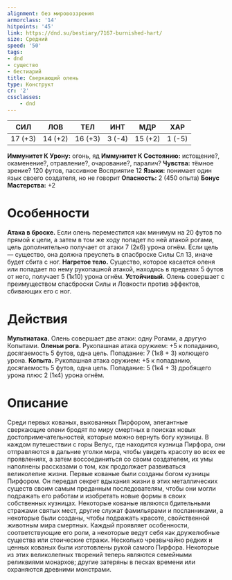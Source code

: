 ```yaml
---
alignment: без мировоззрения
armorclass: '14'
hitpoints: '45'
link: https://dnd.su/bestiary/7167-burnished-hart/
size: Средний
speed: '50'
tags:
- dnd
- существо
- бестиарий
title: Сверкающий олень
type: Конструкт
cr: '2'
cssclasses:
    - dnd
---
```



| СИЛ | ЛОВ | ТЕЛ | ИНТ | МДР | ХАР |
|---|---|---|---|---|---|
| 17 (+3) | 14 (+2) | 16 (+3) | 3 (-4) | 15 (+2) | 1 (-5) |
**Иммунитет К Урону:** огонь, яд
**Иммунитет К Состоянию:** истощение?, окаменение?, отравление?, очарование?, паралич?
**Чувства:** тёмное зрение? 120 футов, пассивное Восприятие 12
**Языки:** понимает один язык своего создателя, но не говорит
**Опасность:** 2 (450 опыта)
**Бонус Мастерства:** +2


# Особенности
**Атака в броске.** Если олень переместится как минимум на 20 футов по прямой к цели, а затем в том же ходу попадет по ней атакой рогами, цель дополнительно получает от атаки 7 (2к6) урона огнём. Если цель — существо, она должна преуспеть в спасброске Силы Сл 13, иначе будет сбита с ног.
**Нагретое тело.** Существо, которое касается оленя или попадает по нему рукопашной атакой, находясь в пределах 5 футов от него, получает 5 (1к10) урона огнём.
**Устойчивый.** Олень совершает с преимуществом спасброски Силы и Ловкости против эффектов, сбивающих его с ног.


# Действия
**Мультиатака.** Олень совершает две атаки: одну Рогами, а другую Копытами.
**Оленьи рога.** Рукопашная атака оружием: +5 к попаданию, досягаемость 5 футов, одна цель. Попадание: 7 (1к8 + 3) колющего урона.
**Копыта.** Рукопашная атака оружием: +5 к попаданию, досягаемость 5 футов, одна цель. Попадание: 5 (1к4 + 3) дробящего урона плюс 2 (1к4) урона огнём.


# Описание
Среди первых кованых, выкованных Пирфором, элегантные сверкающие олени бродят по миру смертных в поисках новых достопримечательностей, которые можно вернуть богу кузницы. В каждом путешествии с горы Велус, где находится кузница Пирфора, они отправляются в дальние уголки мира, чтобы увидеть красоту во всех ее проявлениях, а затем воссоединиться со своим создателем, их умы наполнены рассказами о том, как продолжает развиваться великолепие жизни. Первые кованые были созданы богом кузницы Пирфором. Он передал секрет вдыхания жизни в этих металлических существ своим самым преданным последователям, чтобы они могли подражать его работам и изобретать новые формы в своих собственных кузницах. Некоторые кованые являются бдительными стражами святых мест, другие служат фамильярами и посланниками, а некоторые были созданы, чтобы подражать красоте, свойственной животным мира смертных. Каждый проявляет особенности, соответствующие его роли, а некоторые ведут себя как дружелюбные существа или стоические стражи. Несколько чрезвычайно редких и ценных кованых были изготовлены рукой самого Пирфора. Некоторые из этих великолепных творений теперь являются семейными реликвиями монархов; другие затеряны в песках времени или охраняются древними монстрами.